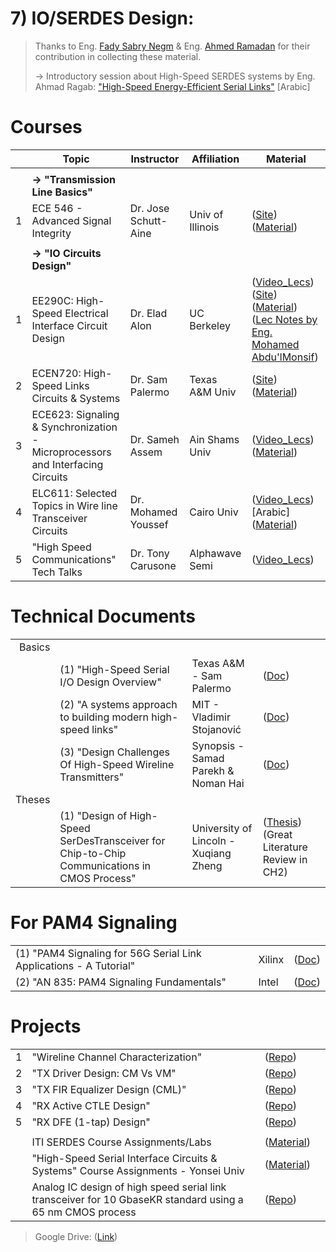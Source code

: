 # 7) IO/SERDES Design:
> Thanks to Eng. [Fady Sabry Negm](https://www.linkedin.com/in/fadysabrynegm/) & Eng. [Ahmed Ramadan](https://www.linkedin.com/in/ahmed-ramadan-70430914a/) for their contribution in collecting these material.
>
> -> Introductory session about High-Speed SERDES systems by Eng. Ahmad Ragab: ["High-Speed Energy-Efficient Serial Links"](https://www.youtube.com/watch?v=IFMNxU26y7s) [Arabic]

# Courses
| | Topic | Instructor | Affiliation | Material |
|---:|---|---|---|---|
|    |   |   |   |   |
|    | **-> "Transmission Line Basics"**  |   |   |   |
| 1| ECE 546 - Advanced Signal Integrity  | Dr. Jose Schutt-Aine | Univ of Illinois  | ([Site](http://emlab.illinois.edu/ece546/schedule.html?fbclid=IwAR1x8n7wncNNKd7JkPcGqnR7fgLRU16_mN6q3ZKilbN37m7lU0iXHeOlLLw)) ([Material](https://drive.google.com/drive/folders/17Sm8ooJGJO4_IlHHsKUBZ6JDTOwZKosh?usp=drive_link)) |
|    |   |   |   |   |
|    | **-> "IO Circuits Design"**  |   |   |   |
| 1| EE290C: High-Speed Electrical Interface Circuit Design| Dr. Elad Alon   | UC Berkeley   |([Video_Lecs](http://www.infocobuild.com/education/audio-video-courses/electronics/ee290c-spring2011-berkeley.html?fbclid=IwAR23W7obWKf40gd1LqVmmJOnVVMk50hOKzefl-b1qzqkUFuDNwtq0GFgWWU)) ([Site](http://bwrcs.eecs.berkeley.edu/Classes/icdesign/ee290c_s11/lectures.html)) ([Material](https://drive.google.com/drive/folders/1ZwYongTUiRKDY1YGtJqVbDAnrdattSmx?usp=sharing))</br> ([Lec Notes by Eng. Mohamed Abdu'lMonsif](https://www.linkedin.com/posts/mohamed-abdu-lmonsif-a11737208_ee290cmu24-google-drive-activity-7230221137035591680-dPnO))|
| 2| ECEN720: High-Speed Links Circuits & Systems          | Dr. Sam Palermo | Texas A&M Univ|([Site](https://people.engr.tamu.edu/spalermo/ecen720.html)) ([Material](https://drive.google.com/drive/folders/1KeWEnu8V9QHZdYsWmqNMpd_b2-hYXDzF?usp=sharing))|
| 3| ECE623: Signaling & Synchronization - Microprocessors and Interfacing Circuits| Dr. Sameh Assem | Ain Shams Univ|([Video_Lecs](https://www.youtube.com/playlist?list=PLAlobGNba63_3NjxocT7eUZyn3Fc76wTU)) ([Material](https://drive.google.com/drive/folders/0B-sYTk-Q69hJSjlEbGZLUi1BbVE?resourcekey=0-VEmwfpoNLiRWvxmaNM1hYA&usp=share_link))|
| 4| ELC611: Selected Topics in Wire line Transceiver Circuits| Dr. Mohamed Youssef | Cairo Univ|([Video_Lecs](https://youtube.com/playlist?list=PLDK7p57_ru9vksYuBNdv0FyXR9IdLG1vX))[Arabic] ([Material](https://drive.google.com/drive/folders/1FP3z1Nsr-G7NFZ5isiqScGjm_mysxV_7?usp=drive_link))|
| 5| "High Speed Communications" Tech Talks| Dr. Tony Carusone | Alphawave Semi|([Video_Lecs](https://youtube.com/playlist?list=PLXWdf7T6k6P3sFMt3tlx15x1Y_WfTS0nv))|

# Technical Documents
|||||
|---:|---|---|---|
|Basics||||
| | (1) "High-Speed Serial I/O Design Overview"                  |Texas A&M - Sam Palermo  |([Doc](https://drive.google.com/file/d/0B-sYTk-Q69hJZjlZQkJJSXlQQkE/view?usp=share_link&resourcekey=0-b0ql_In9ZDxU6Bp_X7WflA))|
| | (2) "A systems approach to building modern high-speed links" |MIT - Vladimir Stojanović|([Doc](https://drive.google.com/file/d/1OUZMYtpJL1DjUxcxGQiRSP5-BS-C1-rz/view?usp=share_link))|
| | (3) "Design Challenges Of High-Speed Wireline Transmitters"  |Synopsis - Samad Parekh & Noman Hai|([Doc](https://semiengineering.com/design-challenges-of-high-speed-wireline-transmitters/))|
|Theses||||
| | (1) "Design of High-Speed SerDesTransceiver for Chip-to-Chip Communications in CMOS Process" |University of Lincoln - Xuqiang Zheng |([Thesis](https://drive.google.com/file/d/117QbbflJ9cEOd2zq4z_o7gUyIzUMd6O2/view?usp=drive_link)) (Great Literature Review in CH2)|

# For PAM4 Signaling
||||
|:---|---|---|
|(1) "PAM4 Signaling for 56G Serial Link Applications - A Tutorial"     |Xilinx  |([Doc](https://www.xilinx.com/publications/events/designcon/2016/slides-pam4signalingfor56gserial-zhang-designcon.pdf))|
|(2) "AN 835: PAM4 Signaling Fundamentals"                              |Intel   |([Doc](https://cdrdv2-public.intel.com/667071/an835-683852-667071.pdf))|

# Projects
|||||
|---:|---|---|---|
| 1| "Wireline Channel Characterization" |([Repo](https://github.com/muhammadaldacher/Wireline-Channel-Modeling-Characterization))| |
| 2| "TX Driver Design: CM Vs VM"        |([Repo](https://github.com/muhammadaldacher/SERDES-Design-of-TX-Driver))| |
| 3| "TX FIR Equalizer Design (CML)"     |([Repo](https://github.com/muhammadaldacher/SERDES-Design-of-TX-FIR-Equalizer))| |
| 4| "RX Active CTLE Design"             |([Repo](https://github.com/muhammadaldacher/SERDES-Design-of-RX-Continuous-time-linear-equalizer))| |
| 5| "RX DFE (1-tap) Design"             |([Repo](https://github.com/muhammadaldacher/SERDES-Design-of-RX-Decision-Feedback-Equalizer))| |
|||||
| | ITI SERDES Course Assignments/Labs |([Material](https://drive.google.com/drive/folders/1R1wGUw3wpd6EAEa2nzSE-6C92Uq5Mu18?usp=drive_link))| |
| | "High-Speed Serial Interface Circuits & Systems" Course Assignments - Yonsei Univ |([Material](https://drive.google.com/drive/folders/1jxkTF-jJh1PhQ3s9-GbJaT-TQqjr-CLj?usp=drive_link))| |
| | Analog IC design of high speed serial link transceiver for 10 GbaseKR standard using a 65 nm CMOS process |([Repo](https://github.com/muhammadaldacher/Analog-design-of-10-GbaseKR-high-speed-serial-link-transceiver-in-65-nm-CMOS))| |


> Google Drive: ([Link](https://drive.google.com/drive/folders/18UgchQcC6WAQv8TTE4eqWMKUVKctPWQn?usp=share_link))
